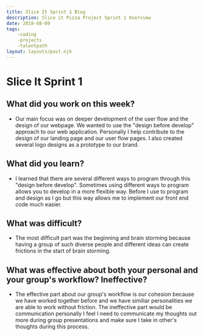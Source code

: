 ```yaml
---
title: Slice It Sprint 1 Blog
description: Slice it Pizza Project Sprint 1 Overview
date: 2019-08-09
tags:
    -coding
    -projects
    -talentpath
layout: layouts/post.njk
---
```


# Slice It Sprint 1

## What did you work on this week?
* Our main focus was on deeper development of the user flow and the design of our webpage. We wanted to use the "design before develop" approach to our web application. Personally I help contribute to the design of our landing page and our user flow pages. I also created several logo designs as a prototype to our brand.
  
## What did you learn?
* I learned that there are several different ways to program through this "design before develop". Sometimes using different ways to program allows you to develop in a more flexible way. Before I use to program and design as I go but this way allows me to implement our front end code much easier.

## What was difficult?
* The most difficult part was the beginning and brain storming because having a group of such diverse people and different ideas can create frictions in the start of brain storming.

## What was effective about both your personal and your group's workflow? Ineffective?
* The effective part about our group's workflow is our cohesion because we have worked together before and we have similiar personalities we are able to work without friction. The ineffective part would be communication personally I feel I need to communicate my thoughts out more during group presentations and make sure I take in other's thoughts during this process.